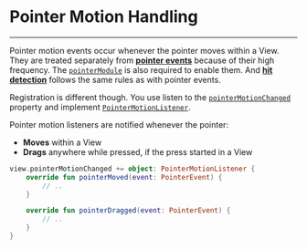 # Pointer Motion Handling
-----------------------

Pointer motion events occur whenever the pointer moves within a View. They are treated separately from [**pointer events**](pointer.md?id=pointer-handling)
because of their high frequency. The [`pointerModule`](pointer.md?id=pointer-handling-is-very-straight-forward-with-doodle) is also
required to enable them. And [**hit detection**](pointer.md?id=hit-detection) follows the same rules as with pointer events.

Registration is different though. You use listen to the [`pointerMotionChanged`](https://github.com/pusolito/doodle/blob/master/Core/src/commonMain/kotlin/com/nectar/doodle/core/View.kt#L309)
property and implement [`PointerMotionListener`](https://github.com/pusolito/doodle/blob/master/Core/src/commonMain/kotlin/com/nectar/doodle/event/PointerMotionListener.kt#L4).

Pointer motion listeners are notified whenever the pointer:
- **Moves** within a View
- **Drags** anywhere while pressed, if the press started in a View

```kotlin
view.pointerMotionChanged += object: PointerMotionListener {
    override fun pointerMoved(event: PointerEvent) {
        // ..
    }

    override fun pointerDragged(event: PointerEvent) {
        // ..
    }
}
```
 